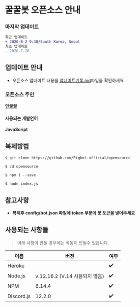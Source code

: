# 꿀꿀봇 오픈소스 안내

### 마지막 업데이트
```diff
최근 업데이트
+ 2020-8-2 9:30/South Korea, Seoul
최초 업데이트
- 2020-7-20
```

## 업데이트 안내
+ 오픈소스 업데이트 내용을 [업데이트기록.md](업데이트기록.md)파일을 확인하세요

### 오픈소스 주인
**[안꿀꿀](https://github.com/MadeGOD)**

#### 사용되는 개발언어
**JavaScript**

## 복제방법
```
$ git clone https://github.com/Pigbot-official/opensource

$ cd opensource

$ npm i --save

$ node index.js
```
## 참고사항
* **복제후 config/bot.json 파일에 token 부분에 봇 토큰을 넣어주세요**


## 사용되는 사항들
> 아래 사항이 안될 경우에는 작동이 안될수 있읍니다.

| 이름       | 버전                          | 여부           |
| ---------- | ---------------------------- | ----------------|
| Heroku     |                              | ✔️               |
| Node.js    | v.12.16.2 (V.14 사용되지 않음)| ✔️               |
| NPM        | 6.14.4                       | ✔️               |
| Discord.js | 12.2.0                       | ✔️               |

